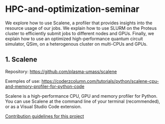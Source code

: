 # HPC-and-optimization-seminar

We explore how to use Scalene, a profiler that provides insights into the resource usage of our jobs. We explain how to use SLURM on the Proteus cluster to efficiently submit jobs to different nodes and GPUs. Finally, we explain how to use an optimized high-performance quantum circuit simulator, QSim, on a heterogenous cluster on multi-CPUs and GPUs.

## 1. Scalene

Repository: https://github.com/plasma-umass/scalene

Exemples of use: https://coderzcolumn.com/tutorials/python/scalene-cpu-and-memory-profiler-for-python-code

Scalene is a high-performance CPU, GPU and memory profiler for Python. You can use Scalene at the command line of your terminal (recommended), or as a Visual Studio Code extension.

[Contribution guidelines for this project](qsim_seminar.md)
